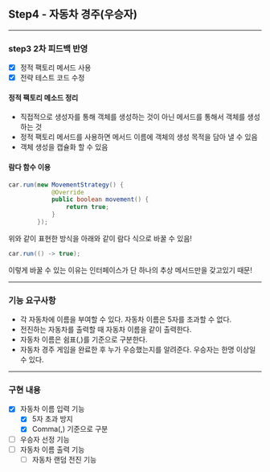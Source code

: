 ## Step4 - 자동차 경주(우승자)

---
### step3 2차 피드백 반영
- [X] 정적 팩토리 메서드 사용
- [X] 전략 테스트 코드 수정

#### 정적 팩토리 메소드 정리
* 직접적으로 생성자를 통해 객체를 생성하는 것이 아닌 메서드를 통해서 객체를 생성하는 것
* 정적 팩토리 메서드를 사용하면 메서드 이름에 객체의 생성 목적을 담아 낼 수 있음
* 객체 생성을 캡슐화 할 수 있음

#### 람다 함수 이용
```java
car.run(new MovementStrategy() {
            @Override
            public boolean movement() {
                return true;
            }
        });
```
위와 같이 표현한 방식을 아래와 같이 람다 식으로 바꿀 수 있음!
```java
car.run(() -> true);
```
이렇게 바꿀 수 있는 이유는 인터페이스가 단 하나의 추상 메서드만을 갖고있기 때문!

---
### 기능 요구사항
* 각 자동차에 이름을 부여할 수 있다. 자동차 이름은 5자를 초과할 수 없다.
* 전진하는 자동차를 출력할 때 자동차 이름을 같이 출력한다.
* 자동차 이름은 쉼표(,)를 기준으로 구분한다.
* 자동차 경주 게임을 완료한 후 누가 우승했는지를 알려준다. 우승자는 한명 이상일 수 있다.


---
### 구현 내용
- [X] 자동차 이름 입력 기능
  - [X] 5자 초과 방지
  - [X] Comma(,) 기준으로 구분
- [ ] 우승자 선정 기능
- [ ] 자동차 이름 출력 기능
  - [ ] 자동차 랜덤 전진 기능
